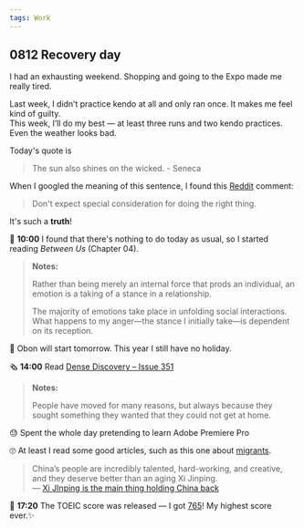 ```yaml
---
tags: Work
---
```


## 0812 Recovery day

I had an exhausting weekend. Shopping and going to the Expo made me really tired.

Last week, I didn’t practice kendo at all and only ran once. It makes me feel kind of guilty.  
This week, I’ll do my best — at least three runs and two kendo practices. Even the weather looks bad.

Today's quote is 
>The sun also shines on the wicked. - Seneca
  
When I googled the meaning of this sentence, I found this [Reddit](https://www.reddit.com/r/Stoicism/comments/px4r7s/comment/hel2uav/?utm_source=share&utm_medium=web3x&utm_name=web3xcss&utm_term=1&utm_content=share_button) comment: 

>Don't expect special consideration for doing the right thing.  

It's such a **truth**!

📖 **10:00** I found that there's nothing to do today as usual, so I started reading *Between Us* (Chapter 04).

>**Notes:**
>
>Rather than being merely an internal force that prods an individual, an emotion is a taking of a stance in a relationship.
>
>The majority of emotions take place in unfolding social interactions. What happens to my anger—the stance I initially take—is dependent on its reception. 

💭 Obon will start tomorrow. This year I still have no holiday.

🗞️ **14:00** Read [Dense Discovery – Issue 351](https://www.densediscovery.com/archive/)

>**Notes:**
>
>People have moved for many reasons, but always because they sought something they wanted that they could not get at home.

😓 Spent the whole day pretending to learn Adobe Premiere Pro

🙄 At least I read some good articles, such as this one about [migrants](https://archive.md/l8eU1).

>China’s people are incredibly talented, hard-working, and creative, and they deserve better than an aging Xi Jinping.  
> — [Xi JInping is the main thing holding China back](https://www.noahpinion.blog/p/xi-jinping-is-the-main-thing-holding)

💯 **17:20** The TOEIC score was released — I got [765](https://drive.google.com/file/d/1SJWRfFpyZbRF8S7KCXAd0Dw2EkdZZbyr/view?usp=sharing)! My highest score ever.✨
